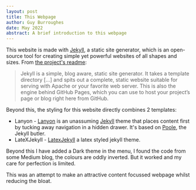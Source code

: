```yaml
---
layout: post
title: This Webpage
author: Guy Burroughes
date: May 2022
abstract: A brief introduction to this webpage
---
```


This website is made with [Jekyll](https://jekyllrb.com), a static site generator, which is an open-source tool for creating simple yet powerful websites of all shapes and sizes. From [the project's readme](https://github.com/mojombo/jekyll/blob/master/README.markdown):

  > Jekyll is a simple, blog aware, static site generator. It takes a template directory [...] and spits out a complete, static website suitable for serving with Apache or your favorite web server. This is also the engine behind GitHub Pages, which you can use to host your project’s page or blog right here from GitHub.

Beyond this, the styling for this website directly combines 2 templates:
* Lanyon - [Lanyon](https://github.com/poole/lanyon) is an unassuming [Jekyll](http://jekyllrb.com) theme that places content first by tucking away navigation in a hidden drawer. It's based on [Poole](http://getpoole.com), the Jekyll butler.
* LateXJekyll - [LatexJekyll](https://github.com/Hammie217/LatexJekyll) a latex styled jekyll theme.

Beyond this I have added a Dark theme in the menu, I found the code from some Medium blog, the colours are oddly inverted. But it worked and my care for perfection is limited.

This was an attempt to make an attractive content focussed webpage whilst reducing the bloat.
